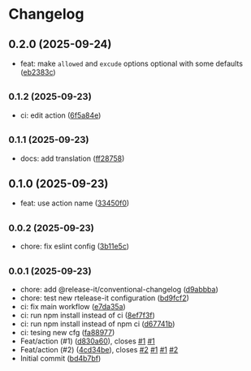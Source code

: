 # Changelog

## 0.2.0 (2025-09-24)

* feat: make `allowed` and `excude` options optional with some defaults ([eb2383c](https://github.com/dcdavidev/namae-no-eda/commit/eb2383c))

## <small>0.1.2 (2025-09-23)</small>

* ci: edit action ([6f5a84e](https://github.com/dcdavidev/namae-no-eda/commit/6f5a84e))

## <small>0.1.1 (2025-09-23)</small>

* docs: add translation ([ff28758](https://github.com/dcdavidev/namae-no-eda/commit/ff28758))

## 0.1.0 (2025-09-23)

* feat: use action name ([33450f0](https://github.com/dcdavidev/namae-no-eda/commit/33450f0))

## <small>0.0.2 (2025-09-23)</small>

* chore: fix eslint config ([3b11e5c](https://github.com/dcdavidev/namae-no-eda/commit/3b11e5c))

## <small>0.0.1 (2025-09-23)</small>

* chore: add @release-it/conventional-changelog ([d9abbba](https://github.com/dcdavidev/namae-no-eda/commit/d9abbba))
* chore: test new rtelease-it configuration ([bd9fcf2](https://github.com/dcdavidev/namae-no-eda/commit/bd9fcf2))
* ci: fix main workflow ([e7da35a](https://github.com/dcdavidev/namae-no-eda/commit/e7da35a))
* ci: run npm install instead of ci ([8ef7f3f](https://github.com/dcdavidev/namae-no-eda/commit/8ef7f3f))
* ci: run npm install instead of npm ci ([d67741b](https://github.com/dcdavidev/namae-no-eda/commit/d67741b))
* ci: tesing new cfg ([fa88977](https://github.com/dcdavidev/namae-no-eda/commit/fa88977))
* Feat/action (#1) ([d830a60](https://github.com/dcdavidev/namae-no-eda/commit/d830a60)), closes [#1](https://github.com/dcdavidev/namae-no-eda/issues/1) [#1](https://github.com/dcdavidev/namae-no-eda/issues/1)
* Feat/action (#2) ([4cd34be](https://github.com/dcdavidev/namae-no-eda/commit/4cd34be)), closes [#2](https://github.com/dcdavidev/namae-no-eda/issues/2) [#1](https://github.com/dcdavidev/namae-no-eda/issues/1) [#1](https://github.com/dcdavidev/namae-no-eda/issues/1) [#2](https://github.com/dcdavidev/namae-no-eda/issues/2)
* Initial commit ([bd4b7bf](https://github.com/dcdavidev/namae-no-eda/commit/bd4b7bf))
